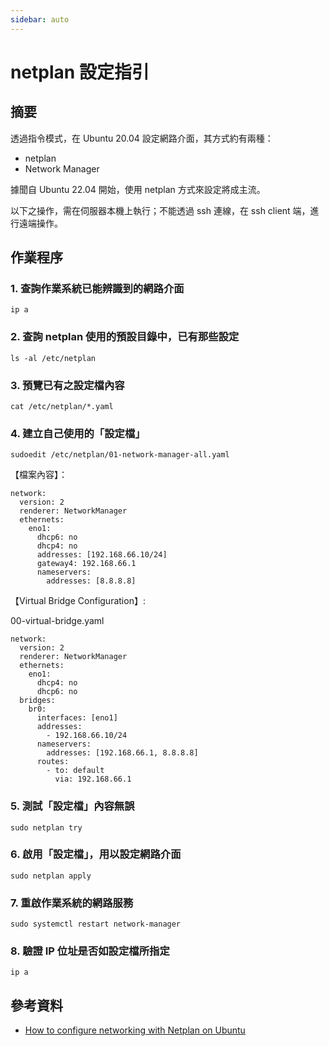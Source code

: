 ```yaml
---
sidebar: auto
---
```


# netplan 設定指引

## 摘要

透過指令模式，在 Ubuntu 20.04 設定網路介面，其方式約有兩種：
 - netplan
 - Network Manager

據聞自 Ubuntu 22.04 開始，使用 netplan 方式來設定將成主流。

以下之操作，需在伺服器本機上執行；不能透過 ssh 連線，在 ssh client
端，進行遠端操作。

## 作業程序

### 1. 查詢作業系統已能辨識到的網路介面

```shell
ip a
```

### 2. 查詢 netplan 使用的預設目錄中，已有那些設定

```
ls -al /etc/netplan
```

### 3. 預覽已有之設定檔內容

```
cat /etc/netplan/*.yaml
```

### 4. 建立自己使用的「設定檔」

```
sudoedit /etc/netplan/01-network-manager-all.yaml
```

【檔案內容】：

```
network:
  version: 2
  renderer: NetworkManager
  ethernets:
    eno1:
      dhcp6: no
      dhcp4: no
      addresses: [192.168.66.10/24]
      gateway4: 192.168.66.1
      nameservers:
        addresses: [8.8.8.8]
```

【Virtual Bridge Configuration】:

00-virtual-bridge.yaml
```
network:
  version: 2
  renderer: NetworkManager
  ethernets:
    eno1:
      dhcp4: no
      dhcp6: no
  bridges:
    br0:
      interfaces: [eno1]
      addresses:
        - 192.168.66.10/24
      nameservers:
        addresses: [192.168.66.1, 8.8.8.8]
      routes:
        - to: default
          via: 192.168.66.1
```

### 5. 測試「設定檔」內容無誤

```
sudo netplan try
```

### 6. 啟用「設定檔」，用以設定網路介面

```
sudo netplan apply
```

### 7. 重啟作業系統的網路服務

```
sudo systemctl restart network-manager
```

### 8. 驗證 IP 位址是否如設定檔所指定

```
ip a
```


## 參考資料

- [How to configure networking with Netplan on Ubuntu](https://vitux.com/how-to-configure-networking-with-netplan-on-ubuntu/)
